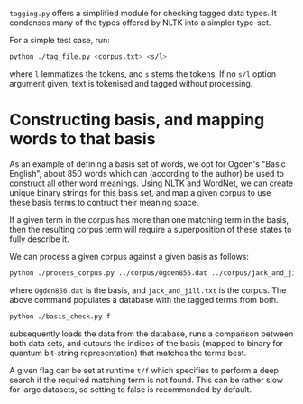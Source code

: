 `tagging.py` offers a simplified module for checking tagged data types. It condenses many of the types offered by NLTK into a simpler type-set.

For a simple test case, run:
```bash
python ./tag_file.py <corpus.txt> <s/l>
```
where `l` lemmatizes the tokens, and `s` stems the tokens. If no `s/l` option argument given, text is tokenised and tagged without processing. 


# Constructing basis, and mapping words to that basis
As an example of defining a basis set of words, we opt for Ogden's "Basic English", about 850 words which can (according to the author)
be used to construct all other word meanings. Using NLTK and WordNet, we can create unique binary strings for this basis set, and map
a given corpus to use these basis terms to contruct their meaning space.

If a given term in the corpus has more than one matching term in the basis, then the resulting corpus term will require a superposition of these states to fully describe it.

We can process a given corpus against a given basis as follows:
```bash
python ./process_corpus.py ../corpus/Ogden856.dat ../corpus/jack_and_jill.txt l
```
where `Ogden856.dat` is the basis, and `jack_and_jill.txt` is the corpus. The above command populates a database with the tagged terms from both.
```bash
python ./basis_check.py f
```
subsequently loads the data from the database, runs a comparison between both data sets, and outputs the indices of the basis (mapped to binary for quantum bit-string representation) that matches the terms best.

A given flag can be set at runtime `t/f` which specifies to perform a deep search if the required matching term is not found. This can be rather slow for large datasets, so setting to false is recommended by default.
